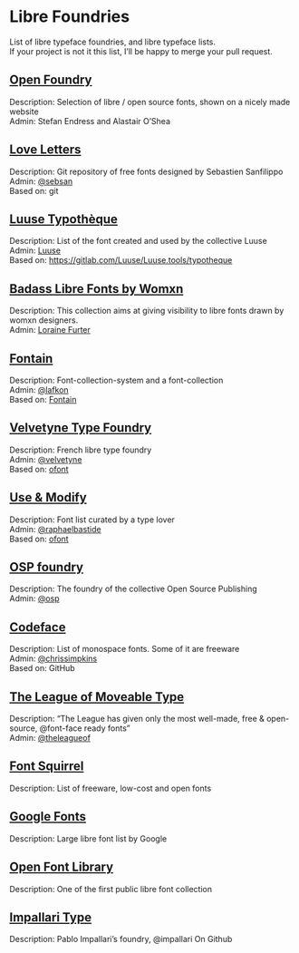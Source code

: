 # Libre Foundries

List of libre typeface foundries, and libre typeface lists.  
If your project is not it this list, I’ll be happy to merge your pull request.

## [Open Foundry](http://open-foundry.com)

Description: Selection of libre / open source fonts, shown on a nicely made website  
Admin: Stefan Endress and Alastair O’Shea

## [Love Letters](http://www.love-letters.be/)

Description: Git repository of free fonts designed by Sebastien Sanfilippo   
Admin: [@sebsan](https://github.com/sebsan)  
Based on: git

## [Luuse Typothèque](http://typotheque.luuse.io/)

Description: List of the font created and used by the collective Luuse   
Admin: [Luuse](http://www.luuse.io/)  
Based on: https://gitlab.com/Luuse/Luuse.tools/typotheque

## [Badass Libre Fonts by Womxn](http://design-research.be/by-womxn/)

Description:  This collection aims at giving visibility to libre fonts drawn by womxn designers.  
Admin: [Loraine Furter](https://lorainefurter.net/)

## [Fontain](http://www.fontain.org/)

Description: Font-collection-system and a font-collection  
Admin: [@lafkon](https://github.com/lafkon)  
Based on: [Fontain](https://github.com/lafkon/fontain)

## [Velvetyne Type Foundry](http://velvetyne.fr/)

Description: French libre type foundry  
Admin: [@velvetyne](https://github.com/velvetyne)  
Based on: [ofont](https://github.com/raphaelbastide/ofont)

## [Use & Modify](http://usemodify.com/)

Description: Font list curated by a type lover  
Admin: [@raphaelbastide](https://github.com/raphaelbastide)  
Based on: [ofont](https://github.com/raphaelbastide/ofont)

## [OSP foundry](http://ospublish.constantvzw.org/foundry/)

Description: The foundry of the collective Open Source Publishing  
Admin: [@osp](https://github.com/osp)

## [Codeface](https://github.com/chrissimpkins/codeface)

Description: List of monospace fonts. Some of it are freeware  
Admin: [@chrissimpkins](https://github.com/chrissimpkins)  
Based on: GitHub

## [The League of Moveable Type](https://www.theleagueofmoveabletype.com/)

Description: “The League has given only the most well-made, free & open-source, @font-face ready fonts”  
Admin: [@theleagueof](https://github.com/theleagueof)  

## [Font Squirrel](http://www.fontsquirrel.com/fonts/list/find_fonts?filter[license][0]=open)

Description: List of freeware, low-cost and open fonts

## [Google Fonts](https://www.google.com/fonts)

Description: Large libre font list by Google  

## [Open Font Library](http://openfontlibrary.org/)

Description: One of the first public libre font collection  

## [Impallari Type](http://www.impallari.com)

Description: Pablo Impallari’s foundry, @impallari On Github
